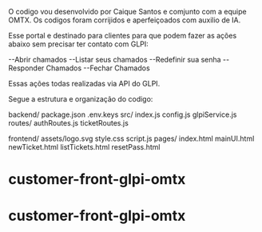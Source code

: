 O codigo vou desenvolvido por Caique Santos e comjunto com a equipe OMTX.
Os codigos foram corrijidos e aperfeiçoados com auxilio de IA.

Esse portal e destinado para clientes para que podem fazer as ações abaixo sem precisar ter contato com GLPI:

--Abrir chamados
--Listar seus chamados
--Redefinir sua senha
--Responder Chamados
--Fechar Chamados

Essas ações todas realizadas via API do GLPI.

Segue a estrutura e organização do codigo:

backend/
  package.json
  .env.keys
  src/
    index.js
    config.js
    glpiService.js
    routes/
      authRoutes.js
      ticketRoutes.js

frontend/
  assets/logo.svg
  style.css
  script.js
  pages/
    index.html
    mainUI.html
    newTicket.html
    listTickets.html
    resetPass.html
# customer-front-glpi-omtx
# customer-front-glpi-omtx

